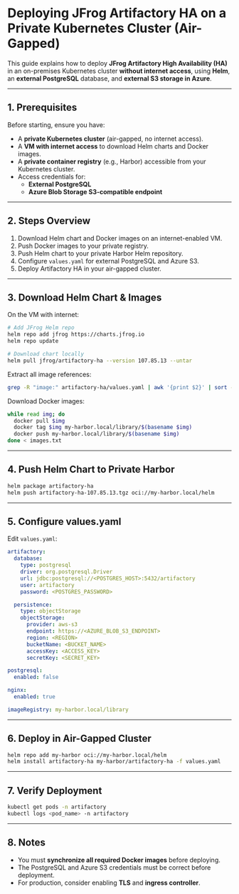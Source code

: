 # Deploying JFrog Artifactory HA on a Private Kubernetes Cluster (Air-Gapped)

This guide explains how to deploy **JFrog Artifactory High Availability (HA)** in an on-premises Kubernetes cluster **without internet access**, using **Helm**, an **external PostgreSQL** database, and **external S3 storage in Azure**.

---

## 1. Prerequisites

Before starting, ensure you have:

- A **private Kubernetes cluster** (air-gapped, no internet access).
- A **VM with internet access** to download Helm charts and Docker images.
- A **private container registry** (e.g., Harbor) accessible from your Kubernetes cluster.
- Access credentials for:
  - **External PostgreSQL**
  - **Azure Blob Storage S3-compatible endpoint**

---

## 2. Steps Overview

1. Download Helm chart and Docker images on an internet-enabled VM.
2. Push Docker images to your private registry.
3. Push Helm chart to your private Harbor Helm repository.
4. Configure `values.yaml` for external PostgreSQL and Azure S3.
5. Deploy Artifactory HA in your air-gapped cluster.

---

## 3. Download Helm Chart & Images

On the VM with internet:

```bash
# Add JFrog Helm repo
helm repo add jfrog https://charts.jfrog.io
helm repo update

# Download chart locally
helm pull jfrog/artifactory-ha --version 107.85.13 --untar
```

Extract all image references:

```bash
grep -R "image:" artifactory-ha/values.yaml | awk '{print $2}' | sort -u
```

Download Docker images:

```bash
while read img; do
  docker pull $img
  docker tag $img my-harbor.local/library/$(basename $img)
  docker push my-harbor.local/library/$(basename $img)
done < images.txt
```

---

## 4. Push Helm Chart to Private Harbor

```bash
helm package artifactory-ha
helm push artifactory-ha-107.85.13.tgz oci://my-harbor.local/helm
```

---

## 5. Configure values.yaml

Edit `values.yaml`:

```yaml
artifactory:
  database:
    type: postgresql
    driver: org.postgresql.Driver
    url: jdbc:postgresql://<POSTGRES_HOST>:5432/artifactory
    user: artifactory
    password: <POSTGRES_PASSWORD>

  persistence:
    type: objectStorage
    objectStorage:
      provider: aws-s3
      endpoint: https://<AZURE_BLOB_S3_ENDPOINT>
      region: <REGION>
      bucketName: <BUCKET_NAME>
      accessKey: <ACCESS_KEY>
      secretKey: <SECRET_KEY>

postgresql:
  enabled: false

nginx:
  enabled: true

imageRegistry: my-harbor.local/library
```

---

## 6. Deploy in Air-Gapped Cluster

```bash
helm repo add my-harbor oci://my-harbor.local/helm
helm install artifactory-ha my-harbor/artifactory-ha -f values.yaml
```

---

## 7. Verify Deployment

```bash
kubectl get pods -n artifactory
kubectl logs <pod_name> -n artifactory
```

---

## 8. Notes

- You must **synchronize all required Docker images** before deploying.
- The PostgreSQL and Azure S3 credentials must be correct before deployment.
- For production, consider enabling **TLS** and **ingress controller**.
